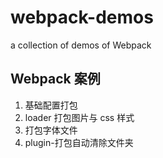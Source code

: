 # webpack-demos

a collection of demos of Webpack

## Webpack 案例

1. 基础配置打包
2. loader 打包图片与 css 样式
3. 打包字体文件
4. plugin-打包自动清除文件夹
